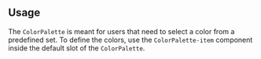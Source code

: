 ## Usage

The `ColorPalette` is meant for users that need to select a color from a predefined set. To define the colors, use the `ColorPalette-item` component inside the default slot of the `ColorPalette`.